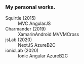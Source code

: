 ### My personal works.

<dl>
<dt>Squirtle (2015)</dt>
<dd>MVC AngularJS</dd>
<dt>Charmander (2019)</dt>
<dd>XamarinAndroid MVVMCross</dd>
<dt>jsLab (2020)</dt>
<dd>NextJS AzureB2C</dd>
<dt>ionicLab (2020)</dt>
<dd>Ionic Angular AzureB2C</dd>
</dl>
